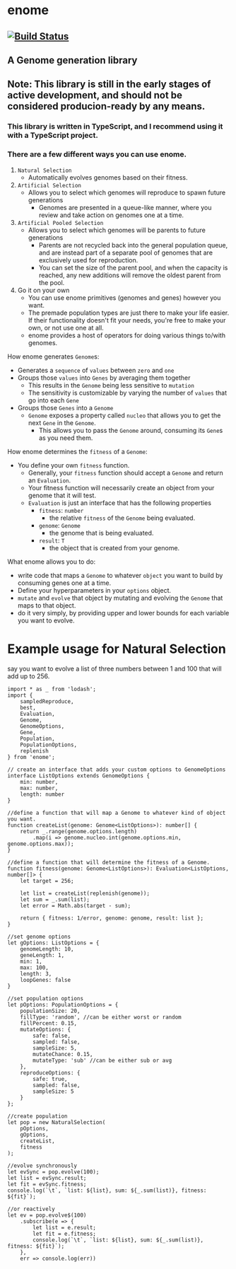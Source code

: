 # enome 
## [![Build Status](https://travis-ci.org/fiberwire/enome.svg?branch=master)](https://travis-ci.org/fiberwire/enome)
## A Genome generation library

## Note: This library is still in the early stages of active development, and should not be considered producion-ready by any means.

### This library is written in TypeScript, and I recommend using it with a TypeScript project.

### There are a few different ways you can use enome.

1. `Natural Selection`
    -  Automatically evolves genomes based on their fitness.
2. `Artificial Selection`
    - Allows you to select which genomes will reproduce to spawn future generations
        - Genomes are presented in a queue-like manner, where you review and take action on genomes one at a time. 
3. `Artificial Pooled Selection`
    - Allows you to select which genomes will be parents to future generations
        - Parents are not recycled back into the general population queue, and are instead part of a separate pool of genomes that are exclusively used for reproduction.
        - You can set the size of the parent pool, and when the capacity is reached, any new additions will remove the oldest parent from the pool.
4. Go it on your own
    - You can use enome primitives (genomes and genes) however you want.
    - The premade population types are just there to make your life easier. If their functionality doesn't fit your needs, you're free to make your own, or not use one at all.
    - enome provides a host of operators for doing various things to/with genomes.

How enome generates `Genome`s:
- Generates a `sequence` of `values` between `zero` and `one`
- Groups those `values` into `Genes` by averaging them together
  - This results in the `Genome` being less sensitive to `mutation`
  - The sensitivity is customizable by varying the number of `values` that go into each `Gene`
- Groups those `Genes` into a `Genome`
  - `Genome` exposes a property called `nucleo` that allows you to get the next `Gene` in the `Genome`.
    - This allows you to pass the `Genome` around, consuming its `Gene`s as you need them.

How enome determines the `fitness` of a `Genome`:
- You define your own `fitness` function.
    - Generally, your `fitness` function should accept a `Genome` and return an `Evaluation`.
    - Your fitness function will necessarily create an object from your genome that it will test.
    - `Evaluation` is just an interface that has the following properties
        - `fitness`: `number`
            - the relative `fitness` of the `Genome` being evaluated.
        - `genome`: `Genome`
            - the genome that is being evaluated.
        - `result`: `T`
            - the object that is created from your genome.

What enome allows you to do:
 - write code that maps a `Genome` to whatever `object` you want to build by consuming genes one at a time.
 - Define your hyperparameters in your `options` object.
 - `mutate` and `evolve` that object by mutating and evolving the `Genome` that maps to that object.
 - do it very simply, by providing upper and lower bounds for each variable you want to evolve.


 # Example usage for Natural Selection
 say you want to evolve a list of three numbers between 1 and 100 that will add up to 256.

```
import * as _ from 'lodash';
import {
    sampledReproduce,
    best,
    Evaluation,
    Genome,
    GenomeOptions,
    Gene,
    Population,
    PopulationOptions,
    replenish
} from 'enome';

// create an interface that adds your custom options to GenomeOptions
interface ListOptions extends GenomeOptions {
    min: number,
    max: number,
    length: number
}

//define a function that will map a Genome to whatever kind of object you want.
function createList(genome: Genome<ListOptions>): number[] {
    return _.range(genome.options.length)
        .map(i => genome.nucleo.int(genome.options.min, genome.options.max));
}

//define a function that will determine the fitness of a Genome.
function fitness(genome: Genome<ListOptions>): Evaluation<ListOptions, number[]> {
    let target = 256;

    let list = createList(replenish(genome));
    let sum = _.sum(list);
    let error = Math.abs(target - sum);
    
    return { fitness: 1/error, genome: genome, result: list };
}

//set genome options
let gOptions: ListOptions = {
    genomeLength: 10,
    geneLength: 1,
    min: 1,
    max: 100,
    length: 3,
    loopGenes: false
}

//set population options
let pOptions: PopulationOptions = {
    populationSize: 20,
    fillType: 'random', //can be either worst or random
    fillPercent: 0.15,
    mutateOptions: {
        safe: false,
        sampled: false,
        sampleSize: 5,
        mutateChance: 0.15,
        mutateType: 'sub' //can be either sub or avg
    },
    reproduceOptions: {
        safe: true,
        sampled: false,
        sampleSize: 5
    }
};

//create population
let pop = new NaturalSelection(
    pOptions,
    gOptions,
    createList,
    fitness
);

//evolve synchronously
let evSync = pop.evolve(100);
let list = evSync.result;
let fit = evSync.fitness;
console.log(`\t`, `list: ${list}, sum: ${_.sum(list)}, fitness: ${fit}`);

//or reactively
let ev = pop.evolve$(100)
    .subscribe(e => {
        let list = e.result;
        let fit = e.fitness;
        console.log(`\t`, `list: ${list}, sum: ${_.sum(list)}, fitness: ${fit}`);
    },
    err => console.log(err))

```